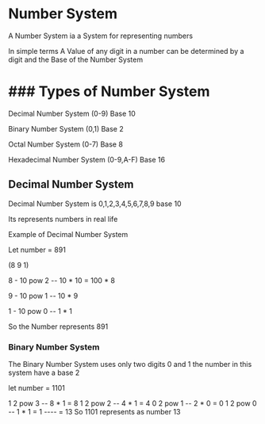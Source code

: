 # **Number System**

A Number System ia a System for representing numbers


In simple terms A Value of any digit in a number can be determined by a digit and the Base of the Number System


# ### Types of Number System

Decimal Number System    (0-9)  Base 10

Binary Number System    (0,1)   Base 2

Octal Number System     (0-7)   Base 8

Hexadecimal Number System  (0-9,A-F)  Base 16


## **Decimal Number System**

Decimal Number System   is 0,1,2,3,4,5,6,7,8,9
base 10

Its represents numbers in real life

Example of Decimal Number System

Let number = 891

(8 9 1)

8 - 10 pow 2  -- 10 * 10 = 100   * 8

9 - 10 pow 1  -- 10  * 9

1 - 10 pow 0  --   1   * 1

So the Number represents 891



### Binary Number System

The Binary Number System uses only two digits  0 and 1
the number in this system have a base 2

 let number  = 1101

 1      2 pow 3   -- 8   * 1    = 8
 1      2 pow 2   -- 4   * 1    = 4
 0      2 pow 1   -- 2   * 0    = 0
 1      2 pow 0   -- 1   * 1    = 1
                                ----
                                = 13
So 1101 represents as number 13







